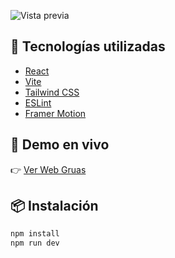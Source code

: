 ![Vista previa](./preview.png)

## 🚀 Tecnologías utilizadas

- [React](https://reactjs.org/)
- [Vite](https://vitejs.dev/)
- [Tailwind CSS](https://tailwindcss.com/)
- [ESLint](https://eslint.org/)
- [Framer Motion](https://www.framer.com/motion/)

## 🔗 Demo en vivo

👉 [Ver Web Gruas](https://web-gruas-gules.vercel.app/)  

## 📦 Instalación

```bash
npm install
npm run dev
